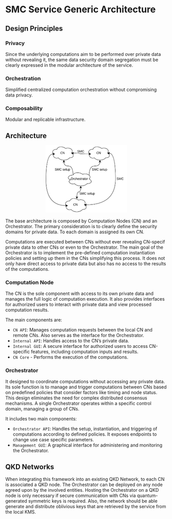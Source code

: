 # SMC Service Generic Architecture

## Design Principles

### Privacy

Since the underlying computations aim to be performed over private data without revealing it, the same data security domain segregation must be clearly expressed in the modular architecture of the service.

### Orchestration

Simplified centralized computation orchestration without compromising data privacy.  

### Composability

Modular and replicable infrastructure.

## Architecture

<p align="center">
  <img src="static/3_node_high_level_architecture.png" alt="Architecture Diagram" width="50%">
</p>

The base architecture is composed by Computation Nodes (CN) and an Orchestrator. The primary consideration is to clearly define the security domains for private data. To each domain is assigned its own CN. 

Computations are executed between CNs without ever revealing CN-specif private data to other CNs or even to the Orchestrator. The main goal of the Orchestrator is to implement the pre-defined computation instantiation policies and setting up them in the CNs simplifying this process. It does not only have direct access to private data but also has no access to the results of the computations.

### Computation Node

The CN is the sole component with access to its own private data and manages the full logic of computation execution. It also provides interfaces for authorized users to interact with private data and view processed computation results.

The main components are:
- `CN API`: Manages computation requests between the local CN and remote CNs. Also serves as the interface for the Orchestrator.
- `Internal API`: Handles access to the CN’s private data.
- `Internal GUI`: A secure interface for authorized users to access CN-specific features, including computation inputs and results.
- `CN Core` - Performs the execution of the computations.

### Orchestrator

It designed to coordinate computations without accessing any private data. Its sole function is to manage and trigger computations between CNs based on predefined policies that consider factors like timing and node status. This design eliminates the need for complex distributed consensus mechanisms. A single Orchestrator operates within a specific control domain, managing a group of CNs.

It includes two main components:
- `Orchestrator API`: Handles the setup, instantiation, and triggering of computations according to defined policies. It exposes endpoints to change use case specific parameters.
- `Management GUI`: A graphical interface for administering and monitoring the Orchestrator.

## QKD Networks

When integrating this framework into an existing QKD Network, to each CN is associated a QKD node. The Orchestrator can be deployed on any node agreed upon by the involved entities. Hosting the Orchestrator on a QKD node is only necessary if secure communication with CNs via quantum-generated symmetric keys is required. Also, the network should be able generate and distribute oblivious keys that are retrieved by the service from the local KMS.
